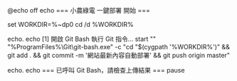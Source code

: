 @echo off
echo === 小農綠電 一鍵部署 開始 ===

set WORKDIR=%~dp0
cd /d %WORKDIR%

echo.
echo [1] 開啟 Git Bash 執行 Git 指令...
start "" "%ProgramFiles%\Git\git-bash.exe" -c "cd \"$(cygpath '%WORKDIR%')\" && git add . && git commit -m '網站最新內容自動部署' && git push origin master"

echo.
echo === 已呼叫 Git Bash，請檢查上傳結果 ===
pause
